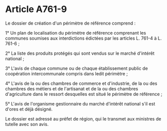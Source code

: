 # Article A761-9

Le dossier de création d'un périmètre de référence comprend :

1° Un plan de localisation du périmètre de référence comprenant les communes soumises aux interdictions édictées par les articles L. 761-4 à L. 761-6 ;

2° La liste des produits protégés qui sont vendus sur le marché d'intérêt national ;

3° L'avis de chaque commune ou de chaque établissement public de coopération intercommunale compris dans ledit périmètre ;

4° L'avis de la ou des chambres de commerce et d'industrie, de la ou des chambres des métiers et de l'artisanat et de la ou des chambres d'agriculture dans le ressort desquelles est situé le périmètre de référence ;

5° L'avis de l'organisme gestionnaire du marché d'intérêt national s'il est d'ores et déjà désigné.

Le dossier est adressé au préfet de région, qui le transmet aux ministres de tutelle avec son avis.
